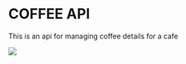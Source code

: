 <h1>COFFEE API</h1>
<p>This is an api for managing coffee details for a cafe</p>
<img src = './coffedb.png'/>

